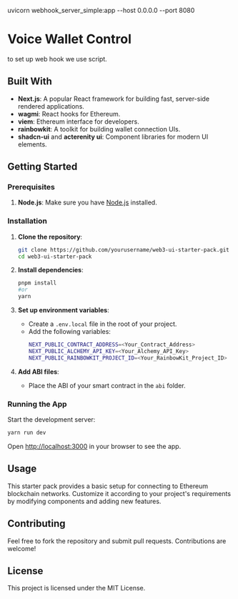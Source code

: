 uvicorn webhook_server_simple:app --host 0.0.0.0 --port 8080


# Voice Wallet Control

to set up web hook we use script.

## Built With
- **Next.js**: A popular React framework for building fast, server-side rendered applications.
- **wagmi**: React hooks for Ethereum.
- **viem**: Ethereum interface for developers.
- **rainbowkit**: A toolkit for building wallet connection UIs.
- **shadcn-ui** and **acterenity ui**: Component libraries for modern UI elements.

## Getting Started

### Prerequisites
1. **Node.js**: Make sure you have [Node.js](https://nodejs.org/) installed.

### Installation

1. **Clone the repository**:
   ```bash
   git clone https://github.com/yourusername/web3-ui-starter-pack.git
   cd web3-ui-starter-pack
   ```

2. **Install dependencies**:
   ```bash
   pnpm install
   #or
   yarn
   ```

3. **Set up environment variables**:
   - Create a `.env.local` file in the root of your project.
   - Add the following variables:
     ```bash
     NEXT_PUBLIC_CONTRACT_ADDRESS=<Your_Contract_Address>
     NEXT_PUBLIC_ALCHEMY_API_KEY=<Your_Alchemy_API_Key>
     NEXT_PUBLIC_RAINBOWKIT_PROJECT_ID=<Your_RainbowKit_Project_ID>
     ```

4. **Add ABI files**:
   - Place the ABI of your smart contract in the `abi` folder.

### Running the App

Start the development server:
```bash
yarn run dev
```
Open [http://localhost:3000](http://localhost:3000) in your browser to see the app.

## Usage

This starter pack provides a basic setup for connecting to Ethereum blockchain networks. Customize it according to your project's requirements by modifying components and adding new features.

## Contributing

Feel free to fork the repository and submit pull requests. Contributions are welcome!

## License

This project is licensed under the MIT License.

